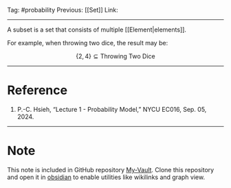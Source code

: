 Tag: #probability 
Previous: [[Set]]
Link: 

---

A subset is a set that consists of multiple [[Element|elements]].

For example, when throwing two dice, the result may be:

$$\{2, 4\} \subseteq \text{Throwing Two Dice}$$

---

# Reference

1. P.-C. Hsieh, “Lecture 1 - Probability Model,” NYCU EC016, Sep. 05, 2024.

---

# Note

This note is included in GitHub repository [My-Vault](https://github.com/LittleD3092/My-Vault.git). Clone this repository and open it in [obsidian](https://obsidian.md/) to enable utilities like wikilinks and graph view.